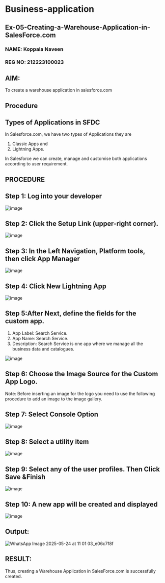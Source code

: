 # Business-application
## Ex-05-Creating-a-Warehouse-Application-in-SalesForce.com
### NAME: Koppala Naveen
### REG NO: 212223100023
## AIM:

To create a warehouse application in salesforce.com

## Procedure
## Types of Applications in SFDC

In Salesforce.com, we have two types of Applications they are

1. Classic Apps and
2. Lightning Apps.
 
In Salesforce we can create, manage and customise both applications according to user requirement.

## PROCEDURE

## Step 1: Log into your developer

![image](https://github.com/user-attachments/assets/f5bacf42-77fe-40c7-80ac-d2474ad8920e)

## Step 2: Click the Setup Link (upper-right corner).

![image](https://github.com/user-attachments/assets/5cface4c-281d-499c-a678-6e8d998d35bf)

## Step 3: In the Left Navigation, Platform tools, then click App Manager

![image](https://github.com/user-attachments/assets/e7db2753-65cb-427a-baab-b9f235710d3b)

## Step 4: Click New Lightning App

![image](https://github.com/user-attachments/assets/7e574b6f-897b-4c5f-bd6d-827a1f527b50)

## Step 5:After Next, define the fields for the custom app. 

1.  App Label: Search Service.
2.  App Name: Search Service.
3.  Description: Search Service is one app where we manage all the business data and catalogues.

![image](https://github.com/user-attachments/assets/6abb8351-4192-4edb-a3c0-b3c3f1c1e280)

## Step 6: Choose the Image Source for the Custom App Logo.

Note: Before inserting an image for the logo you need to use the following procedure to add an image to the image gallery.

## Step 7: Select Console Option

![image](https://github.com/user-attachments/assets/42643dc0-ef6e-49a6-aea4-d74426a6e7c6)

## Step 8: Select a utility item

![image](https://github.com/user-attachments/assets/baf378c0-ffd0-4035-8db0-31959ccde926)

## Step 9: Select any of the user profiles. Then Click Save &Finish

![image](https://github.com/user-attachments/assets/90f25385-c25d-4ee9-af47-98c230ce609b)

## Step 10: A new app will be created and displayed

![image](https://github.com/user-attachments/assets/89735105-286e-44a0-aacd-e615fed2c8b8)

## Output:
![WhatsApp Image 2025-05-24 at 11 01 03_e06c7f8f](https://github.com/user-attachments/assets/30b235e3-7cb9-4001-9808-bb4aecefecc5)


## RESULT:

Thus, creating a Warehouse Application in SalesForce.com is successfully created.
